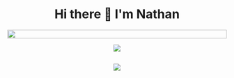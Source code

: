<div style="display:flex; flex-direction:column;align-items:center;justify-content:center;">
 <h1 style="text-align:center;">Hi there 👋 I'm Nathan</h1>

 <img style="display:block;width:100%" src="https://skillicons.dev/icons?i=bash,c,cloudflare,codepen,css,docker,emacs,figma,flask,git,github,githubactions,html,java,js,linux,mysql,neovim,nextjs,php,py,redux,rust,sass&perline=12"/>

 <p align="center">
  <img src="https://github-readme-stats.vercel.app/api?username=NathanCoquelin&show_icons=true&theme=github_dark_dimmed&count_private=true"/>
 </p>
 <p align="center">
  <img src="https://github-readme-stats.vercel.app/api/top-langs?username=NathanCoquelin&theme=github_dark_dimmed&count_private=true"/>
 </p>
</div>
